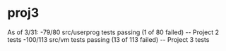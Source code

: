 # proj3

As of 3/31:
    -79/80 src/userprog tests passing (1 of 80 failed) -- Project 2 tests
    -100/113 src/vm tests passing (13 of 113 failed) -- Project 3 tests